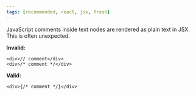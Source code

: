 ```yaml
---
tags: [recommended, react, jsx, fresh]
---
```


JavaScript comments inside text nodes are rendered as plain text in JSX. This is often unexpected.

**Invalid:**

```tsx
<div>// comment</div>
<div>/* comment */</div>
```

**Valid:**

```tsx
<div>{/* comment */}</div>
```
